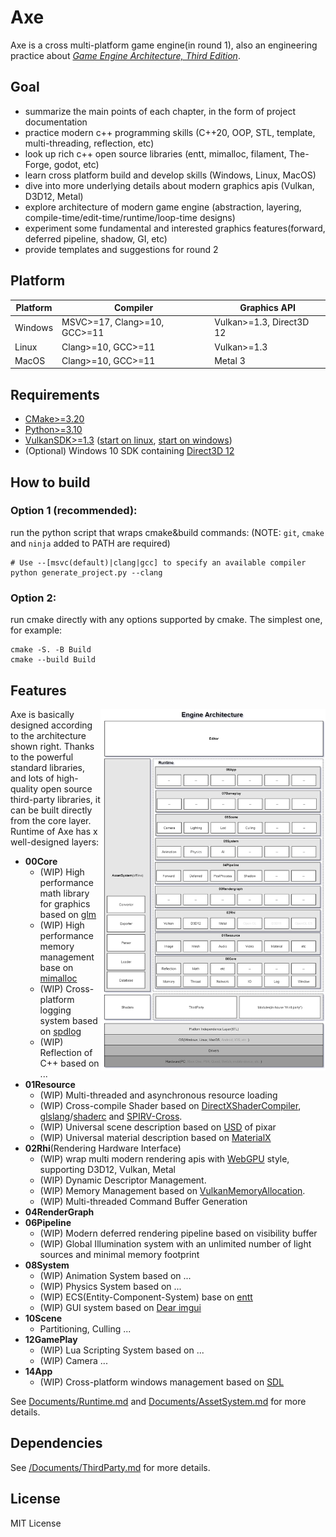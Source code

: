 # Axe
Axe is a cross multi-platform game engine(in round 1), also an engineering practice about *[Game Engine Architecture, Third Edition](https://www.gameenginebook.com/)*.

## Goal

- summarize the main points of each chapter, in the form of project documentation
- practice modern c++ programming skills (C++20, OOP, STL, template, multi-threading, reflection, etc)
- look up rich c++ open source libraries (entt, mimalloc, filament, The-Forge, godot, etc)
- learn cross platform build and develop skills (Windows, Linux, MacOS)
- dive into more underlying details about modern graphics apis (Vulkan, D3D12, Metal)
- explore architecture of modern game engine (abstraction, layering, compile-time/edit-time/runtime/loop-time designs)
- experiment some fundamental and interested graphics features(forward, deferred pipeline, shadow, GI,  etc)
- provide templates and suggestions for round 2


## Platform

|Platform|Compiler| Graphics API|
|---|---|---|
|Windows| MSVC>=17, Clang>=10, GCC>=11 | Vulkan>=1.3, Direct3D 12|
|Linux| Clang>=10, GCC>=11  | Vulkan>=1.3|
|MacOS| Clang>=10, GCC>=11  | Metal 3 |

## Requirements
- [CMake>=3.20](https://cmake.org/download/)
- [Python>=3.10](https://www.python.org/downloads/)
- [VulkanSDK>=1.3](https://vulkan.lunarg.com/) ([start on linux](https://vulkan.lunarg.com/doc/view/latest/linux/getting_started.html), [start on windows](https://vulkan.lunarg.com/doc/view/latest/windows/getting_started.html))
- (Optional) Windows 10 SDK containing [Direct3D 12](https://learn.microsoft.com/en-us/windows/win32/direct3d12/direct3d-12-graphics)

## How to build

### Option 1 (recommended):
run the python script that wraps cmake&build commands: (NOTE: `git`, `cmake` and `ninja` added to PATH are required)
```shell
# Use --[msvc(default)|clang|gcc] to specify an available compiler
python generate_project.py --clang
```

### Option 2:
run cmake directly with any options supported by cmake. The simplest one, for example:
```shell
cmake -S. -B Build
cmake --build Build
```

## Features

<img src="Documents/Images/Arch.png" alt="Game Engine Architecture" width=360 align="right"/>

Axe is basically designed according to the architecture shown right. Thanks to the powerful standard libraries, and lots of high-quality open source third-party libraries, it can be built directly from the core layer. Runtime of Axe has x well-designed layers:

- **00Core**
   - (WIP) High performance math library for graphics based on [glm](https://github.com/g-truc/glm)
   - (WIP) High performance memory management base on [mimalloc](https://github.com/microsoft/mimalloc)
   - (WIP) Cross-platform logging system based on [spdlog](https://github.com/gabime/spdlog)
   - (WIP) Reflection of C++ based on ...
- **01Resource**
  - (WIP) Multi-threaded and asynchronous resource loading
  - (WIP) Cross-compile Shader based on [DirectXShaderCompiler](https://github.com/microsoft/DirectXShaderCompiler), [glslang](https://github.com/KhronosGroup/glslang)/[shaderc](https://github.com/google/shaderc) and [SPIRV-Cross](https://github.com/KhronosGroup/SPIRV-Cross).
  - (WIP) Universal scene description based on [USD](https://github.com/PixarAnimationStudios/USD) of pixar
  - (WIP) Universal material description based on [MaterialX](https://github.com/AcademySoftwareFoundation/MaterialX)
- **02Rhi**(Rendering Hardware Interface)
  - (WIP) wrap multi modern rendering apis with [WebGPU](https://www.w3.org/TR/webgpu/) style, supporting D3D12, Vulkan, Metal
  - (WIP) Dynamic Descriptor Management.
  - (WIP) Memory Management based on [VulkanMemoryAllocation](https://github.com/GPUOpen-LibrariesAndSDKs/VulkanMemoryAllocator).
  - (WIP) Multi-threaded Command Buffer Generation
- **04RenderGraph**
- **06Pipeline**
  - (WIP) Modern deferred rendering pipeline based on visibility buffer
  - (WIP) Global Illumination system with an unlimited number of light sources and minimal memory footprint
- **08System**
  - (WIP) Animation System based on ...
  - (WIP) Physics System based on ...
  - (WIP) ECS(Entity-Component-System) base on [entt](https://github.com/skypjack/entt)
  - (WIP) GUI system based on [Dear imgui](https://github.com/ocornut/imgui)
- **10Scene**
  - Partitioning, Culling ...
- **12GamePlay**
  - (WIP) Lua Scripting System based on ...
  - (WIP) Camera ...
- **14App**
  - (WIP) Cross-platform windows management based on [SDL](https://github.com/libsdl-org/SDL)

See [Documents/Runtime.md](/Documents/Runtime.md) and [Documents/AssetSystem.md](/Documents/AssetSystem.md) for more details.

## Dependencies

See [/Documents/ThirdParty.md](/Documents/ThirdParty.md) for more details.

## License
MIT License